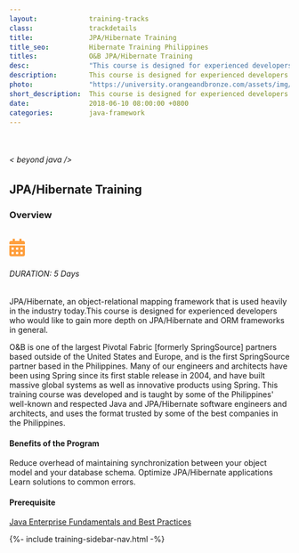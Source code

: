 ```yaml
---
layout:             training-tracks
class:              trackdetails
title:              JPA/Hibernate Training
title_seo:          Hibernate Training Philippines
titles:             O&B JPA/Hibernate Training
desc:               "This course is designed for experienced developers who would like to gain more depth on JPA/Hibernate and ORM frameworks in general."
description:        This course is designed for experienced developers who would like to gain more depth on JPA/Hibernate and ORM frameworks in general.
photo:              "https://university.orangeandbronze.com/assets/img/JPAHibernate-FBLinkPostPhoto.png"
short_description:  This course is designed for experienced developers who would like to gain more depth on JPA/Hibernate and ORM frameworks in general.
date:               2018-06-10 08:00:00 +0800
categories:         java-framework
---
```

<div class="section-content">
    <div class="container-fluid auto-1110">
        <div class="row">
            <div class="col">
                <div class="panel-content">
                    <div class="title-section">
                        <img src="{{ "assets/img/title-software.png" | relative_url }}" alt="">
                        <div class="title">
                            <h6>
                                < beyond java />
                            </h6>
                            <h2>JPA/Hibernate Training</h2>
                        </div>
                    </div>
                    <div class="row" data-sticky-container>
                        <div class="track-panel">
                            <div class="track-content">
                                <section id="overview">
                                    <h3>Overview</h3>
                                    <img class="mb30 img-fluid" src="{{ "assets/img/JPAHibernate-cover.png" | relative_url }}" alt="">
                                    <div class="track-details">
                                        <div class="details mr40">
                                            <img src="/assets/img/ico-calendar.svg" alt="">
                                            <h6>DURATION: 5 Days</h6>
                                        </div>
                                    </div>
                                    <p>JPA/Hibernate, an object-relational mapping framework that is used heavily in the industry today.This course is designed for experienced developers who would like to gain more depth on JPA/Hibernate and ORM frameworks in general.</p>
                                    <p>O&B is one of the largest Pivotal Fabric [formerly SpringSource] partners based outside of the United States and Europe, and is the first SpringSource partner based in the Philippines. Many of our engineers and architects have been using Spring since its first stable release in 2004, and have built massive global systems as well as innovative products using Spring. This training course was developed and is taught by some of the Philippines' well-known and respected Java and JPA/Hibernate software engineers and architects, and uses the format trusted by some of the best companies in the Philippines.</p>
                                    <h4>Benefits of the Program</h4>
                                    <p>Reduce overhead of maintaining synchronization between your object model and your database schema. Optimize JPA/Hibernate applications Learn solutions to common errors.</p>
                                    <h4>Prerequisite</h4>
                                    <p><a href="/java/java-enterprise/" target="_blank">Java Enterprise Fundamentals and Best Practices</a></p>
                                </section>
                                <!-- <section id="topic-outline">
                                    <h3>
                                        Topic Outline:
                                    </h3>
                                    <h5 class="course-title">JPA/Hibernate Training</h5>
                                    <ul class="course-outline">
                                    <li>Annotation-based and XML Dependency Injection</li>
                                    <li>Understanding Bean Lifecycle</li>
                                    <li>Testing a Spring-based application</li>
                                    <li>Aspect-Oriented Programming (AOP)</li>
                                    <li>Data Access, Transactions, and JDBC with Spring</li>
                                    <li>Integrating Spring with JPA and Hibernate</li>
                                    <li>Getting started with Spring Web/MVC (just a quick getting started topic, more details are covered in the Spring Web course)</li>
                                    </ul>
                                </section> -->
                                <!-- <section id="faq">
                                    <h3>Frequently Asked Questions</h3>
                                    <div class="faq-list" id="accordion">
                                        <a class="faq-card">
                                            <div class="faq-header collapsed" id="heading-1" data-toggle="collapse" data-target="#collapse-1" aria-expanded="true" aria-controls="collapse-1">
                                                <h4 class="title">
                                                    What are the prerequisites needed before I take this training track?
                                                </h4>
                                                <img src="{{ "assets/img/ico-chevron-down.svg" | relative_url }}" alt="" class="ico">
                                            </div>
                                            <div id="collapse-1" class="collapse faq-body" aria-labelledby="heading-1" data-parent="#accordion">
                                                <div class="content">
                                                    <p>
                                                        None.
                                                    </p>
                                                </div>
                                            </div>
                                        </a>
                                        <a class="faq-card">
                                            <div class="faq-header collapsed" id="heading-2" data-toggle="collapse" aria-expanded="false" data-target="#collapse-2" aria-controls="collapse-2">
                                                <h4 class="title">
                                                    What skills should I expect to possess at the end of the course?
                                                </h4>
                                                <img src="{{ "assets/img/ico-chevron-down.svg" | relative_url }}" alt="" class="ico">
                                            </div>
                                            <div id="collapse-2" class="collapse faq-body" aria-labelledby="heading-2" data-parent="#accordion">
                                                <div class="content">
                                                    <p>
                                                       Learn basic installation and creating creating databases and collections.
                                                    </p>
                                                </div>
                                            </div>
                                        </a>
                                    </div>
                                </section> -->
                            </div>
                            {%- include training-sidebar-nav.html -%}
                        </div>
                    </div>
                </div>
            </div>
        </div>
    </div>
</div>
